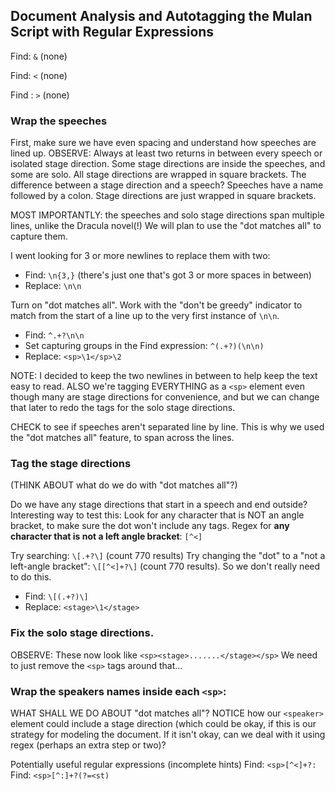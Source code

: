 ## Document Analysis and Autotagging the Mulan Script with Regular Expressions

Find: `&` (none)

Find: `<` (none)

Find : `>` (none)

### Wrap the speeches

First, make sure we have even spacing and understand how speeches are lined up.
OBSERVE: Always at least two returns in between every speech or isolated stage direction.
Some stage directions are inside the speeches, and some are solo. 
All stage directions are wrapped in square brackets. 
The difference between a stage direction and a speech? 
Speeches have a name followed by a colon. Stage directions are just wrapped in square brackets.

MOST IMPORTANTLY: the speeches and solo stage directions span multiple lines, 
unlike the Dracula novel(!) We will plan to use the "dot matches all" to capture them.

I went looking for 3 or more newlines to replace them with two:

* Find: `\n{3,}`  (there's just one that's got 3 or more spaces in between)
* Replace: `\n\n`

Turn on "dot matches all". Work with the "don't be greedy" indicator to match 
from the start of a line up to the very first instance of `\n\n`. 

* Find: `^.+?\n\n`
* Set capturing groups in the Find expression: `^(.+?)(\n\n)`
* Replace: `<sp>\1</sp>\2`

NOTE: I decided to keep the two newlines in between to help keep the text easy to read.
ALSO we're tagging EVERYTHING as a `<sp>` element even though many are stage directions
for convenience, and but we can change that later to redo the tags for the solo stage directions.

CHECK to see if speeches aren't separated line by line. This is why we used the "dot matches all" feature, to span across the lines.

### Tag the stage directions
(THINK ABOUT what do we do with "dot matches all"?)

Do we have any stage directions that start in a speech and end outside?
Interesting way to test this: Look for any character that is NOT an angle bracket, to make sure the dot won't include any tags.
Regex for **any character that is not a left angle bracket**: `[^<]`

Try searching: `\[.+?\]` (count 770 results)
Try changing the "dot" to a "not a left-angle bracket": `\[[^<]+?\]`  (count 770 results). So we don't really need to do this.

* Find: `\[(.+?)\]`
* Replace: `<stage>\1</stage>`

### Fix the solo stage directions. 
OBSERVE: These now look like `<sp><stage>.......</stage></sp>`
We need to just remove the `<sp>` tags around that...


### Wrap the speakers names inside each `<sp>`: 
WHAT SHALL WE DO ABOUT "dot matches all"? 
NOTICE how our `<speaker>` element could include a stage direction (which could be okay, if this is our strategy for modeling the document. 
If it isn't okay, can we deal with it using regex (perhaps an extra step or two)?

Potentially useful regular expressions (incomplete hints)
Find: `<sp>[^<]+?:`
Find: `<sp>[^:]+?(?=<st)`

